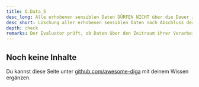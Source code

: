```yaml
---
title: O.Data_5
desc_long: Alle erhobenen sensiblen Daten DÜRFEN NICHT über die Dauer ihrer jeweiligen Verarbeitung hinaus in der Anwendung gehalten werden.
desc_short: Löschung aller erhobenen sensiblen Daten nach Abschluss der Verarbeitung durch die Anwendung.
depth: check
remarks: Der Evaluator prüft, ob Daten über den Zeitraum ihrer Verarbeitung hinaus in der Anwendung gehalten werden. Daten, die nicht mehr genutzt werden, müssen sicher gelöscht werden.
---
```


## Noch keine Inhalte

Du kannst diese Seite unter [github.com/awesome-diga](https://github.com/awesome-diga/tr-faq) mit deinem Wissen ergänzen.
